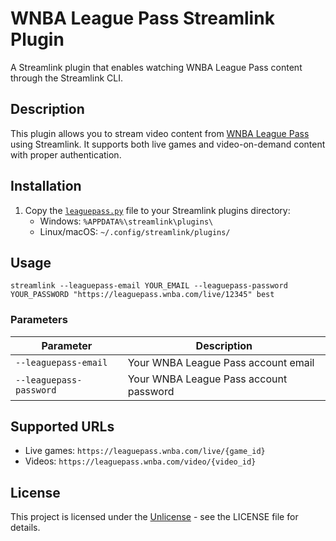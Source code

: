 # WNBA League Pass Streamlink Plugin

A Streamlink plugin that enables watching WNBA League Pass content through the Streamlink CLI.

## Description

This plugin allows you to stream video content from [WNBA League Pass](https://leaguepass.wnba.com/) using Streamlink. It supports both live games and video-on-demand content with proper authentication.

## Installation

1. Copy the [`leaguepass.py`](./leaguepass.py) file to your Streamlink plugins directory:
   - Windows: `%APPDATA%\streamlink\plugins\`
   - Linux/macOS: `~/.config/streamlink/plugins/`

## Usage

`streamlink --leaguepass-email YOUR_EMAIL --leaguepass-password YOUR_PASSWORD "https://leaguepass.wnba.com/live/12345" best`

### Parameters

| Parameter | Description |
|-----------|-------------|
| `--leaguepass-email` | Your WNBA League Pass account email |
| `--leaguepass-password` | Your WNBA League Pass account password |

## Supported URLs

- Live games: `https://leaguepass.wnba.com/live/{game_id}`
- Videos: `https://leaguepass.wnba.com/video/{video_id}`

## License

This project is licensed under the [Unlicense](./LICENSE) - see the LICENSE file for details.